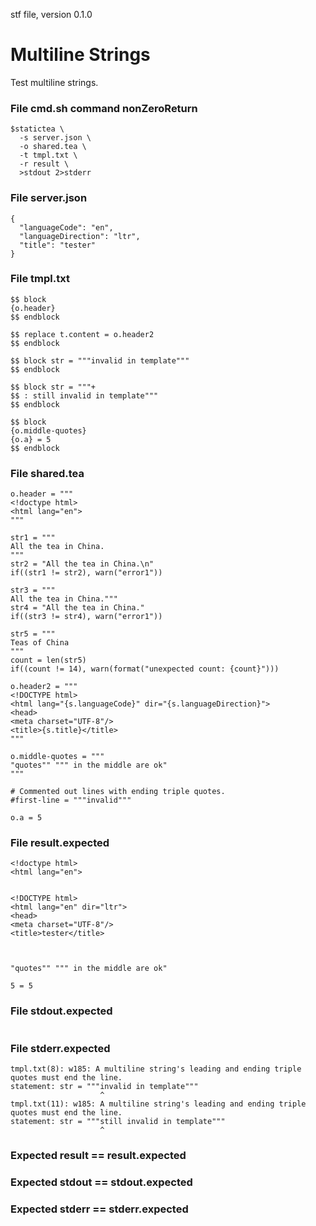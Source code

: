 stf file, version 0.1.0

# Multiline Strings

Test multiline strings.

### File cmd.sh command nonZeroReturn

~~~
$statictea \
  -s server.json \
  -o shared.tea \
  -t tmpl.txt \
  -r result \
  >stdout 2>stderr
~~~

### File server.json

~~~
{
  "languageCode": "en",
  "languageDirection": "ltr",
  "title": "tester"
}
~~~

### File tmpl.txt

~~~
$$ block
{o.header}
$$ endblock

$$ replace t.content = o.header2
$$ endblock

$$ block str = """invalid in template"""
$$ endblock

$$ block str = """+
$$ : still invalid in template"""
$$ endblock

$$ block
{o.middle-quotes}
{o.a} = 5
$$ endblock
~~~

### File shared.tea

~~~
o.header = """
<!doctype html>
<html lang="en">
"""

str1 = """
All the tea in China.
"""
str2 = "All the tea in China.\n"
if((str1 != str2), warn("error1"))

str3 = """
All the tea in China."""
str4 = "All the tea in China."
if((str3 != str4), warn("error1"))

str5 = """
Teas of China
"""
count = len(str5)
if((count != 14), warn(format("unexpected count: {count}")))

o.header2 = """
<!DOCTYPE html>
<html lang="{s.languageCode}" dir="{s.languageDirection}">
<head>
<meta charset="UTF-8"/>
<title>{s.title}</title>
"""

o.middle-quotes = """
"quotes"" """ in the middle are ok"
"""

# Commented out lines with ending triple quotes.
#first-line = """invalid"""

o.a = 5
~~~

### File result.expected

~~~
<!doctype html>
<html lang="en">


<!DOCTYPE html>
<html lang="en" dir="ltr">
<head>
<meta charset="UTF-8"/>
<title>tester</title>



"quotes"" """ in the middle are ok"

5 = 5
~~~

### File stdout.expected

~~~
~~~

### File stderr.expected

~~~
tmpl.txt(8): w185: A multiline string's leading and ending triple quotes must end the line.
statement: str = """invalid in template"""
                    ^
tmpl.txt(11): w185: A multiline string's leading and ending triple quotes must end the line.
statement: str = """still invalid in template"""
                    ^
~~~

### Expected result == result.expected
### Expected stdout == stdout.expected
### Expected stderr == stderr.expected
